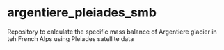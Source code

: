 # argentiere_pleiades_smb
Repository to calculate the specific mass balance of Argentiere glacier in teh French Alps using Pleiades satellite data
